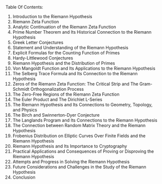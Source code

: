 Table Of Contents:

1. Introduction to the Riemann Hypothesis
2. Riemann Zeta Function
3. Analytic Continuation of the Riemann Zeta Function
4. Prime Number Theorem and Its Historical Connection to the Riemann Hypothesis
5. Greek Letter Conjectures
6. Statement and Understanding of the Riemann Hypothesis
7. Explicit Formulas for the Counting Function of Primes
8. Hardy-Littlewood Conjectures
9. Riemann Hypothesis and the Distribution of Primes
10. Von Mangoldt Function and Its Applications to the Riemann Hypothesis
11. The Selberg Trace Formula and Its Connection to the Riemann Hypothesis
12. Zeros of the Riemann Zeta Function: The Critical Strip and The Gram-Schmidt Orthogonalization Process
13. The Zero-Free Regions of the Riemann Zeta Function
14. The Euler Product and The Dirichlet L-Series
15. The Riemann Hypothesis and Its Connections to Geometry, Topology, and Physics
16. The Birch and Swinnerton-Dyer Conjecture
17. The Langlands Program and Its Connections to the Riemann Hypothesis
18. The Connection between Random Matrix Theory and the Riemann Hypothesis
19. Frobenius Distribution on Elliptic Curves Over Finite Fields and the Riemann Hypothesis
20. Riemann Hypothesis and Its Importance to Cryptography
21. Practical Applications and Consequences of Proving or Disproving the Riemann Hypothesis
22. Attempts and Progress in Solving the Riemann Hypothesis
23. Future Considerations and Challenges in the Study of the Riemann Hypothesis
24. Conclusion